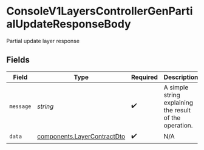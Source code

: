 # ConsoleV1LayersControllerGenPartialUpdateResponseBody

Partial update layer response


## Fields

| Field                                                                      | Type                                                                       | Required                                                                   | Description                                                                |
| -------------------------------------------------------------------------- | -------------------------------------------------------------------------- | -------------------------------------------------------------------------- | -------------------------------------------------------------------------- |
| `message`                                                                  | *string*                                                                   | :heavy_check_mark:                                                         | A simple string explaining the result of the operation.                    |
| `data`                                                                     | [components.LayerContractDto](../../models/components/layercontractdto.md) | :heavy_check_mark:                                                         | N/A                                                                        |